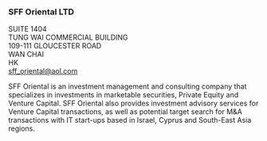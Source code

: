 ### SFF Oriental LTD

SUITE 1404 <br />
TUNG WAI COMMERCIAL BUILDING <br />
109-111 GLOUCESTER ROAD <br />
WAN CHAI <br />
HK <br />
[sff_oriental@aol.com](mailto:sff_oriental@aol.com)

SFF Oriental is an investment management and consulting company that specializes in investments in marketable securities, Private Equity and Venture Capital. SFF Oriental also provides investment advisory services for Venture Capital transactions, as well as potential target search for M&A transactions with IT start-ups based in Israel, Cyprus and South-East Asia regions.
